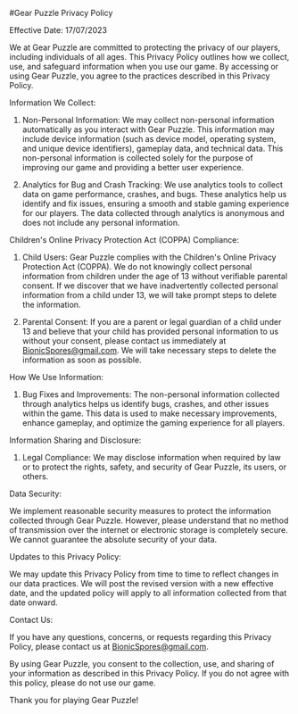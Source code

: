 ﻿#Gear Puzzle Privacy Policy


Effective Date: 17/07/2023


We at Gear Puzzle are committed to protecting the privacy of our players, including individuals of all ages. This Privacy Policy outlines how we collect, use, and safeguard information when you use our game. By accessing or using Gear Puzzle, you agree to the practices described in this Privacy Policy.


Information We Collect:


1. Non-Personal Information:
   We may collect non-personal information automatically as you interact with Gear Puzzle. This information may include device information (such as device model, operating system, and unique device identifiers), gameplay data, and technical data. This non-personal information is collected solely for the purpose of improving our game and providing a better user experience.


2. Analytics for Bug and Crash Tracking:
   We use analytics tools to collect data on game performance, crashes, and bugs. These analytics help us identify and fix issues, ensuring a smooth and stable gaming experience for our players. The data collected through analytics is anonymous and does not include any personal information.


Children's Online Privacy Protection Act (COPPA) Compliance:


1. Child Users:
   Gear Puzzle complies with the Children's Online Privacy Protection Act (COPPA). We do not knowingly collect personal information from children under the age of 13 without verifiable parental consent. If we discover that we have inadvertently collected personal information from a child under 13, we will take prompt steps to delete the information.


2. Parental Consent:
   If you are a parent or legal guardian of a child under 13 and believe that your child has provided personal information to us without your consent, please contact us immediately at BionicSpores@gmail.com. We will take necessary steps to delete the information as soon as possible.


How We Use Information:


1. Bug Fixes and Improvements:
   The non-personal information collected through analytics helps us identify bugs, crashes, and other issues within the game. This data is used to make necessary improvements, enhance gameplay, and optimize the gaming experience for all players.


Information Sharing and Disclosure:






1. Legal Compliance:
   We may disclose information when required by law or to protect the rights, safety, and security of Gear Puzzle, its users, or others.


Data Security:


We implement reasonable security measures to protect the information collected through Gear Puzzle. However, please understand that no method of transmission over the internet or electronic storage is completely secure. We cannot guarantee the absolute security of your data.


Updates to this Privacy Policy:


We may update this Privacy Policy from time to time to reflect changes in our data practices. We will post the revised version with a new effective date, and the updated policy will apply to all information collected from that date onward.


Contact Us:


If you have any questions, concerns, or requests regarding this Privacy Policy, please contact us at BionicSpores@gmail.com.


By using Gear Puzzle, you consent to the collection, use, and sharing of your information as described in this Privacy Policy. If you do not agree with this policy, please do not use our game.


Thank you for playing Gear Puzzle!
